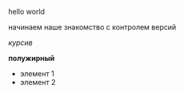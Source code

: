 hello world

начинаем наше знакомство с контролем версий

*курсив*

**полужирный**

* элемент 1 
* элемент 2